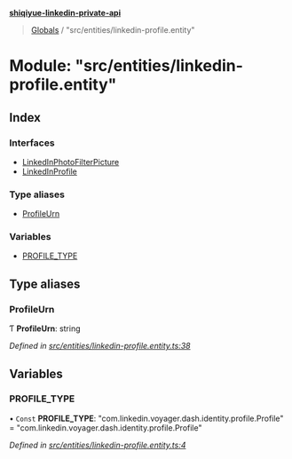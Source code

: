 **[shiqiyue-linkedin-private-api](../README.md)**

> [Globals](../globals.md) / "src/entities/linkedin-profile.entity"

# Module: "src/entities/linkedin-profile.entity"

## Index

### Interfaces

* [LinkedInPhotoFilterPicture](../interfaces/_src_entities_linkedin_profile_entity_.linkedinphotofilterpicture.md)
* [LinkedInProfile](../interfaces/_src_entities_linkedin_profile_entity_.linkedinprofile.md)

### Type aliases

* [ProfileUrn](_src_entities_linkedin_profile_entity_.md#profileurn)

### Variables

* [PROFILE\_TYPE](_src_entities_linkedin_profile_entity_.md#profile_type)

## Type aliases

### ProfileUrn

Ƭ  **ProfileUrn**: string

*Defined in [src/entities/linkedin-profile.entity.ts:38](https://github.com/shiqiyue/linkedin-private-api/blob/0c4d2d1/src/entities/linkedin-profile.entity.ts#L38)*

## Variables

### PROFILE\_TYPE

• `Const` **PROFILE\_TYPE**: \"com.linkedin.voyager.dash.identity.profile.Profile\" = "com.linkedin.voyager.dash.identity.profile.Profile"

*Defined in [src/entities/linkedin-profile.entity.ts:4](https://github.com/shiqiyue/linkedin-private-api/blob/0c4d2d1/src/entities/linkedin-profile.entity.ts#L4)*

